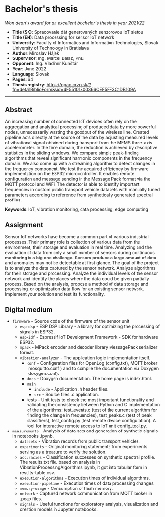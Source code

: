 # Bachelor's thesis

*Won dean's award for an excellent bachelor's thesis in year 2021/22*

- **Title (SK)**: Spracovanie dát generovaných senzorovou IoT sieťou
- **Title (EN)**: Data processing for sensor IoT network
- **University**: Faculty of Informatics and Information Technologies, Slovak University of Technology in Bratislava
- **Author**: Miroslav Hájek
- **Supervisor**: Ing. Marcel Baláž, PhD.
- **Opponent**: Ing. Vladimír Kunštár
- **Year**: June 2022
- **Language**: Slovak
- **Pages**: 64
- **Thesis registry**: https://opac.crzp.sk/?fn=detailBiblioForm&sid=4F55101800366CEF5FF3C1DB109A
---

## Abstract

An increasing number of connected IoT devices often rely on the aggregation and analytical processing of produced data by more powerful nodes, unnecessarily wasting the goodput of the wireless line. Created pipeline acts directly at the source of the data by adjusting measured levels of vibrational signal obtained during transport from the MEMS three-axis accelerometer. In the time domain, the reduction is achieved by descriptive statistics in the sliding windows. We compare simple peak-finding algorithms that reveal significant harmonic components in the frequency domain. We also come up with a streaming algorithm to detect changes in the frequency component. We test the acquired efficiency by firmware implementation on the ESP32 microcontroller. It enables remote configuration and message sending in the Message Pack format via the MQTT protocol and WiFi. The detector is able to identify important frequencies in custom public transport vehicle datasets with manually tuned parameters according to reference from synthetically generated spectral profiles.

**Keywords**: IoT, vibration monitoring, data processing, edge computing


## Assignment

Sensor IoT networks have become a common part of various industrial processes. Their primary role is collection of various data from the environment, their storage and evaluation in real time. Analyzing and the evaluation of data from only a small number of sensors during continuous monitoring is a big one
challenge. Sensors produce a large amount of data and anomalies may not be detectable at first glance. The goal of the project is to analyze the data captured by the sensor network. Analyze algorithms for their storage and processing. Analyze the individual levels of the sensor network and identify the places where the data could be given partially process. Based on the analysis, propose a method of data storage and processing, or optimization data flow for an existing sensor network. Implement your solution and test its functionality.



## Digital medium

- `firmware` - Source code of the firmware of the sensor unit
	- `esp-dsp` - ESP DSP Library - a library for optimizing the processing of signals in ESP32.
	- `esp-idf` - Espressif IoT Development Framework - SDK for hardware
ESP32.
	- `mpack` - MPack encoder and decoder library MessagePack serializer format.
	- `vibration-analyzer` - The application logic implementation itself.
		- `conf` - Configuration files for OpenLog (config.txt), MQTT broker (mosquitto.conf ) and to compile the documentation via Doxygen (doxygen.conf).
		- `docs` - Doxygen documentation. The home page is index.html.
		- `main`
			- `include` - Application .h header files.
			- `src` - Source files .c application.
		- tests - Unit tests to check the most important functionality and validating the consistency between Python and C implementation of the algorithms: test_events.c (test of the current algorithm for finding the change in frequencies), test_peaks.c (test of peak classifiers), test_config.py (test
remote device configuration). A tool for interactive remote access to IoT unit config_tool.py.
- `measurements` - Analysis of data sets and generation of synthetic signals
in notebooks .ipynb.
	- `datasets` - Vibration records from public transport vehicles.
	- `experiments` - Original monitoring statements from experiments serving as a treasure to verify the solution.
	- `accuracies` - Classification successes on synthetic spectral profile. The results.txt file. based on analysis in VibrationProcessingAlgorithms.ipynb, it got into tabular form in results-table.csv.
	- `execution-algorithms` - Execution times of individual algorithms.
	- `execution-pipeline` - Execution times of data processing changes
	- `memory-usage` - Consumption of flash memory.
	- `network` - Captured network communication from MQTT broker in .pcap files.
	- `signals` - Useful functions for exploratory analysis, visualization and creation models in Jupyter notebooks.


